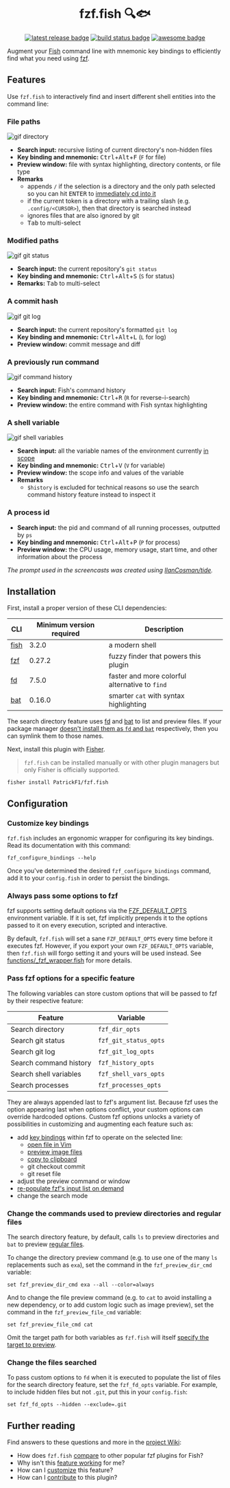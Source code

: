 <div align="center">

# fzf.fish 🔍🐟

[![latest release badge][]](https://github.com/patrickf1/fzf.fish/releases)
[![build status badge][]](https://github.com/patrickf1/fzf.fish/actions)
[![awesome badge][]](https://git.io/awsm.fish)

</div>

Augment your [Fish][] command line with mnemonic key bindings to efficiently find what you need using [fzf][].

## Features

Use `fzf.fish` to interactively find and insert different shell entities into the command line:

### File paths

![gif directory](images/directory.gif)

- **Search input:** recursive listing of current directory's non-hidden files
- **Key binding and mnemonic:** <kbd>Ctrl</kbd>+<kbd>Alt</kbd>+<kbd>F</kbd> (`F` for file)
- **Preview window:** file with syntax highlighting, directory contents, or file type
- **Remarks**
  - appends `/` if the selection is a directory and the only path selected so you can hit <kbd>ENTER</kbd> to [immediately cd into it][cd docs]
  - if the current token is a directory with a trailing slash (e.g. `.config/<CURSOR>`), then that directory is searched instead
  - ignores files that are also ignored by git
  - <kbd>Tab</kbd> to multi-select

### Modified paths

![gif git status](images/git_status.gif)

- **Search input:** the current repository's `git status`
- **Key binding and mnemonic:** <kbd>Ctrl</kbd>+<kbd>Alt</kbd>+<kbd>S</kbd> (`S` for status)
- **Remarks:** <kbd>Tab</kbd> to multi-select

### A commit hash

![gif git log](images/git_log.gif)

- **Search input:** the current repository's formatted `git log`
- **Key binding and mnemonic:** <kbd>Ctrl</kbd>+<kbd>Alt</kbd>+<kbd>L</kbd> (`L` for log)
- **Preview window:** commit message and diff

### A previously run command

![gif command history](images/command_history.gif)

- **Search input:** Fish's command history
- **Key binding and mnemonic:** <kbd>Ctrl</kbd>+<kbd>R</kbd> (`R` for reverse-i-search)
- **Preview window:** the entire command with Fish syntax highlighting

### A shell variable

![gif shell variables](images/shell_variables.gif)

- **Search input:** all the variable names of the environment currently [in scope][var scope]
- **Key binding and mnemonic:** <kbd>Ctrl</kbd>+<kbd>V</kbd> (`V` for variable)
- **Preview window:** the scope info and values of the variable
- **Remarks**
  - `$history` is excluded for technical reasons so use the search command history feature instead to inspect it

### A process id

- **Search input:** the pid and command of all running processes, outputted by `ps`
- **Key binding and mnemonic:** <kbd>Ctrl</kbd>+<kbd>Alt</kbd>+<kbd>P</kbd> (`P` for process)
- **Preview window:** the CPU usage, memory usage, start time, and other information about the process

_The prompt used in the screencasts was created using [IlanCosman/tide](https://github.com/IlanCosman/tide)._

## Installation

First, install a proper version of these CLI dependencies:

| CLI      | Minimum version required | Description                                    |
| -------- | ------------------------ | ---------------------------------------------- |
| [fish][] | 3.2.0                    | a modern shell                                 |
| [fzf][]  | 0.27.2                   | fuzzy finder that powers this plugin           |
| [fd][]   | 7.5.0                    | faster and more colorful alternative to `find` |
| [bat][]  | 0.16.0                   | smarter `cat` with syntax highlighting         |

The search directory feature uses [fd][] and [bat][] to list and preview files. If your package manager [doesn't install them as `fd` and `bat`](https://github.com/PatrickF1/fzf.fish/wiki/Troubleshooting#search-directory-feature-does-not-work) respectively, then you can symlink them to those names.

Next, install this plugin with [Fisher][].

> `fzf.fish` can be installed manually or with other plugin managers but only Fisher is officially supported.

```fish
fisher install PatrickF1/fzf.fish
```

## Configuration

### Customize key bindings

`fzf.fish` includes an ergonomic wrapper for configuring its key bindings. Read its documentation with this command:

```fish
fzf_configure_bindings --help
```

Once you've determined the desired `fzf_configure_bindings` command, add it to your `config.fish` in order to persist the bindings.

### Always pass some options to fzf

fzf supports setting default options via the [FZF_DEFAULT_OPTS](https://github.com/junegunn/fzf#environment-variables) environment variable. If it is set, fzf implicitly prepends it to the options passed to it on every execution, scripted and interactive.

By default, `fzf.fish` will set a sane `FZF_DEFAULT_OPTS` every time before it executes fzf. However, if you export your own `FZF_DEFAULT_OPTS` variable, then `fzf.fish` will forgo setting it and yours will be used instead. See [functions/\_fzf_wrapper.fish](functions/_fzf_wrapper.fish) for more details.

### Pass fzf options for a specific feature

The following variables can store custom options that will be passed to fzf by their respective feature:

| Feature                | Variable              |
| ---------------------- | --------------------- |
| Search directory       | `fzf_dir_opts`        |
| Search git status      | `fzf_git_status_opts` |
| Search git log         | `fzf_git_log_opts`    |
| Search command history | `fzf_history_opts`    |
| Search shell variables | `fzf_shell_vars_opts` |
| Search processes       | `fzf_processes_opts`  |

They are always appended last to fzf's argument list. Because fzf uses the option appearing last when options conflict, your custom options can override hardcoded options. Custom fzf options unlocks a variety of possibilities in customizing and augmenting each feature such as:

- add [key bindings](https://www.mankier.com/1/fzf#Key/Event_Bindings) within fzf to operate on the selected line:
  - [open file in Vim](https://github.com/junegunn/fzf/issues/1360)
  - [preview image files](https://gitter.im/junegunn/fzf?at=5947962ef6a78eab48620792)
  - [copy to clipboard](https://betterprogramming.pub/boost-your-command-line-productivity-with-fuzzy-finder-985aa162ba5d)
  - git checkout commit
  - git reset file
- adjust the preview command or window
- [re-populate fzf's input list on demand](https://github.com/junegunn/fzf/issues/1750)
- change the search mode

### Change the commands used to preview directories and regular files

The search directory feature, by default, calls `ls` to preview directories and `bat` to preview [regular files](https://stackoverflow.com/questions/6858452/what-is-a-regular-file-on-unix).

To change the directory preview command (e.g. to use one of the many `ls` replacements such as `exa`), set the command in the `fzf_preview_dir_cmd` variable:

```fish
set fzf_preview_dir_cmd exa --all --color=always
```

And to change the file preview command (e.g. to `cat` to avoid installing a new dependency, or to add custom logic such as image preview), set the command in the `fzf_preview_file_cmd` variable:

```fish
set fzf_preview_file_cmd cat
```

Omit the target path for both variables as `fzf.fish` will itself [specify the target to preview](functions/_fzf_preview_file.fish#L7).

### Change the files searched

To pass custom options to `fd` when it is executed to populate the list of files for the search directory feature, set the `fzf_fd_opts` variable. For example, to include hidden files but not `.git`, put this in your `config.fish`:

```fish
set fzf_fd_opts --hidden --exclude=.git
```

## Further reading

Find answers to these questions and more in the [project Wiki](https://github.com/PatrickF1/fzf.fish/wiki):

- How does `fzf.fish` [compare](https://github.com/PatrickF1/fzf.fish/wiki/Prior-Art) to other popular fzf plugins for Fish?
- Why isn't this [feature working](https://github.com/PatrickF1/fzf.fish/wiki/Troubleshooting) for me?
- How can I [customize](https://github.com/PatrickF1/fzf.fish/wiki/Cookbook) this feature?
- How can I [contribute](https://github.com/PatrickF1/fzf.fish/wiki/Contributing) to this plugin?

[awesome badge]: https://awesome.re/mentioned-badge.svg
[bat]: https://github.com/sharkdp/bat
[build status badge]: https://img.shields.io/github/workflow/status/patrickf1/fzf.fish/CI
[cd docs]: https://fishshell.com/docs/current/cmds/cd.html
[fd]: https://github.com/sharkdp/fd
[fish]: https://fishshell.com
[fisher]: https://github.com/jorgebucaran/fisher
[fzf]: https://github.com/junegunn/fzf
[latest release badge]: https://img.shields.io/github/v/release/patrickf1/fzf.fish
[universal variable]: https://fishshell.com/docs/current/#more-on-universal-variables
[var scope]: https://fishshell.com/docs/current/#variable-scope
